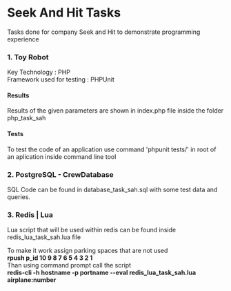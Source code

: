 <h1>Seek And Hit Tasks</h1>

<p>Tasks done for company Seek and Hit to demonstrate programming experience</p>

<h3>1. Toy Robot</h3>

<p>
Key Technology : PHP<br>
Framework used for testing : PHPUnit
</p>

<h4>Results</h4>

<p>Results of the given parameters are shown in index.php file inside the folder php_task_sah</p>

<h4>Tests</h4>

<p>To test the code of an application use command 'phpunit tests/' in root of an aplication inside command line tool</p>

<h3>2. PostgreSQL - CrewDatabase</h3>

<p> SQL Code can be found in database_task_sah.sql with some test data and queries.</p>

<h3>3. Redis | Lua </h3>

<p>Lua script that will be used within redis can be found inside redis_lua_task_sah.lua file</p>

To make it work assign parking spaces that are not used<br>
<b>rpush p_id 10 9 8 7 6 5 4 3 2 1</b><br>
Than using command prompt call the script<br>
<b>redis-cli -h hostname -p portname --eval redis_lua_task_sah.lua airplane:number</b>



